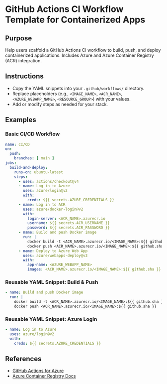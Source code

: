 # GitHub Actions CI Workflow Template for Containerized Apps

## Purpose
Help users scaffold a GitHub Actions CI workflow to build, push, and deploy containerized applications. Includes Azure and Azure Container Registry (ACR) integration.

## Instructions
- Copy the YAML snippets into your `.github/workflows/` directory.
- Replace placeholders (e.g., `<IMAGE_NAME>`, `<ACR_NAME>`, `<AZURE_WEBAPP_NAME>`, `<RESOURCE_GROUP>`) with your values.
- Add or modify steps as needed for your stack.

## Examples

### Basic CI/CD Workflow
```yaml
name: CI/CD
on:
  push:
    branches: [ main ]
jobs:
  build-and-deploy:
    runs-on: ubuntu-latest
    steps:
      - uses: actions/checkout@v4
      - name: Log in to Azure
        uses: azure/login@v2
        with:
          creds: ${{ secrets.AZURE_CREDENTIALS }}
      - name: Log in to ACR
        uses: azure/docker-login@v2
        with:
          login-server: <ACR_NAME>.azurecr.io
          username: ${{ secrets.ACR_USERNAME }}
          password: ${{ secrets.ACR_PASSWORD }}
      - name: Build and push Docker image
        run: |
          docker build -t <ACR_NAME>.azurecr.io/<IMAGE_NAME>:${{ github.sha }} .
          docker push <ACR_NAME>.azurecr.io/<IMAGE_NAME>:${{ github.sha }}
      - name: Deploy to Azure Web App
        uses: azure/webapps-deploy@v3
        with:
          app-name: <AZURE_WEBAPP_NAME>
          images: <ACR_NAME>.azurecr.io/<IMAGE_NAME>:${{ github.sha }}
```

### Reusable YAML Snippet: Build & Push
```yaml
- name: Build and push Docker image
  run: |
    docker build -t <ACR_NAME>.azurecr.io/<IMAGE_NAME>:${{ github.sha }} .
    docker push <ACR_NAME>.azurecr.io/<IMAGE_NAME>:${{ github.sha }}
```

### Reusable YAML Snippet: Azure Login
```yaml
- name: Log in to Azure
  uses: azure/login@v2
  with:
    creds: ${{ secrets.AZURE_CREDENTIALS }}
```

## References
- [GitHub Actions for Azure](https://github.com/Azure/actions)
- [Azure Container Registry Docs](https://learn.microsoft.com/en-us/azure/container-registry/)
